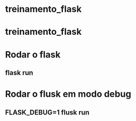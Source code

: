 # treinamento_flask
# treinamento_flask

# Rodar o flask 
## flask run

# Rodar o flusk em modo debug
## FLASK_DEBUG=1 flusk run
